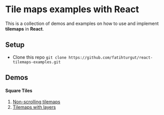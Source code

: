 # Tile maps examples with React
This is a collection of demos and examples on how to use and implement **tilemaps** in **React**.

## Setup

- Clone this repo
  `git clone https://github.com/fatihturgut/react-tilemaps-examples.git`

## Demos
#### Square Tiles
1. [Non-scrolling tilemaps](https://github.com/fatihturgut/react-tilemaps-examples/tree/master/square/non-scrolling-tilemaps)
2. [Tilemaps with layers](https://github.com/fatihturgut/react-tilemaps-examples/tree/master/square/tilemaps-with-layers)
